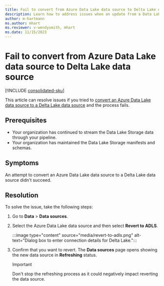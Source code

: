 ```yaml
---
title: Fail to convert from Azure Data Lake data source to Delta Lake data source
description: Learn how to address issues when an update from a Data Lake data sources to a Delta Lake data source fails in Dynamics 365 Customer Insights - Data.
author: m-hartmann
ms.author: mhart
ms.reviewer: v-wendysmith, mhart
ms.date: 11/15/2023
---
```


# Fail to convert from Azure Data Lake data source to Delta Lake data source

[!INCLUDE [consolidated-sku](../../includes/consolidated-sku.md)]

This article can resolve issues if you tried to [convert an Azure Data Lake data source to a Delta Lake data source](/dynamics365/customer-insights/data-lake-to-delta-lake) and the process fails.

## Prerequisites

- Your organization has continued to stream the Data Lake Storage data through your pipeline.
- Your organization has maintained the Data Lake Storage manifests and schemas.

## Symptoms

An attempt to convert an Azure Data Lake data source to a Delta Lake data source didn't succeed.

## Resolution

To solve the issue, take the following steps:

1. Go to **Data** > **Data sources**.

1. Select the Azure Data Lake data source and then select **Revert to ADLS**.

   :::image type="content" source="media/revert-to-adls.png" alt-text="Dialog box to enter connection details for Delta Lake.":::

1. Confirm that you want to revert. The **Data sources** page opens showing the new data source in **Refreshing** status.

   > [!IMPORTANT]
   > Don't stop the refreshing process as it could negatively impact reverting the data source.


